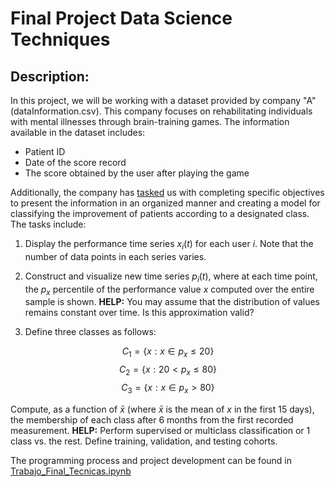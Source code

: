 # Final Project Data Science Techniques

## Description:
In this project, we will be working with a dataset provided by company "A" (dataInformation.csv). This company focuses on rehabilitating individuals with mental illnesses through brain-training games. The information available in the dataset includes:

* Patient ID
* Date of the score record
* The score obtained by the user after playing the game

Additionally, the company has [tasked](/ProyectoFinal_TecnicasCienciaDatos/EnunciadoTrabajo.pdf) us with completing specific objectives to present the information in an organized manner and creating a model for classifying the improvement of patients according to a designated class. The tasks include:

1. Display the performance time series $x_i(t)$ for each user $i$. Note that the number of data points in each series varies.

2. Construct and visualize new time series $p_i(t)$, where at each time point, the $p_x$ percentile of the performance value $x$ computed over the entire sample is shown. **HELP:** You may assume that the distribution of values remains constant over time. Is this approximation valid?

3. Define three classes as follows:

$$C_1 = \{x : x \in p_x \leq 20\}$$
$$C_2 = \{x : 20 < p_x \leq 80\}$$
$$C_3 = \{x : x \in p_x > 80\}$$

Compute, as a function of $\bar{x}$ (where $\bar{x}$ is the mean of $x$ in the first 15 days), the membership of each class after 6 months from the first recorded measurement. **HELP:** Perform supervised or multiclass classification or 1 class vs. the rest. Define training, validation, and testing cohorts.


The programming process and project development can be found in [Trabajo_Final_Tecnicas.ipynb](/ProyectoFinal_TecnicasCienciaDatos//Trabajo_Final_Tecnicas.ipynb)
